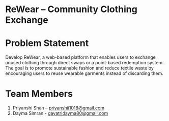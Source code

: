 # ReWear – Community Clothing Exchange

# Problem Statement

Develop ReWear, a web-based platform that enables users to exchange unused clothing through direct swaps or a point-based redemption system. The goal is to promote sustainable fashion and reduce textile waste by encouraging users to reuse wearable garments instead of discarding them.

# Team Members

1. Priyanshi Shah – priyanshii1018@gmail.com  
2. Dayma Simran - gayatridayma80@gmail.com
